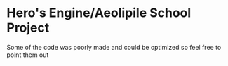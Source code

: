 
# Hero's Engine/Aeolipile School Project
Some of the code was poorly made and could be optimized so feel free to point them out

